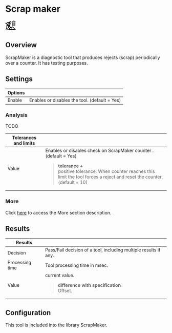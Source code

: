 Scrap maker
===========

![](../../../../img/x_Graphics/Tools/CTScrapMakerTool-0.png)

Overview
--------

ScrapMaker is a diagnostic tool that produces rejects (scrap) periodically over a counter. It has testing purposes.

Settings
--------

| Options | |
| --- | --- |
| Enable | Enables or disables the tool. (default = Yes) |

### Analysis

TODO

| Tolerances and limits | |
| --- | --- |
| Value | Enables or disables check on ScrapMaker counter . (default = Yes)<blockquote> **tolerance +**<br>positive tolerance. When counter reaches this limit the tool forces a reject and reset the counter.(default = 10)<br> </blockquote> |

### More

Click [here](../../../Windows/dialog_settings.md) to access the More section description.

Results
-------

| Results | |
| --- | --- |
| Decision | Pass/Fail decision of a tool, including multiple results if any. |
| Processing time | Tool processing time in msec. |
| Value | current value.<blockquote> **difference with specification**<br>Offset.<br> </blockquote> |

Configuration
-------------

This tool is included into the library ScrapMaker.
